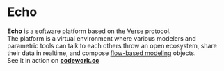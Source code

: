 # Echo

**Echo** is a software platform based on the [Verse](https://github.com/versenaut) protocol.<br/>
The platform is a virtual environment where various modelers and parametric tools can talk to each others throw an open ecosystem, share their data in realtime,  and compose [flow-based modeling](https://doi.org/10.1051/shsconf/20184701006) objects.<br/>
See it in action on **[codework.cc](http://www.codework.cc)** <br/>

